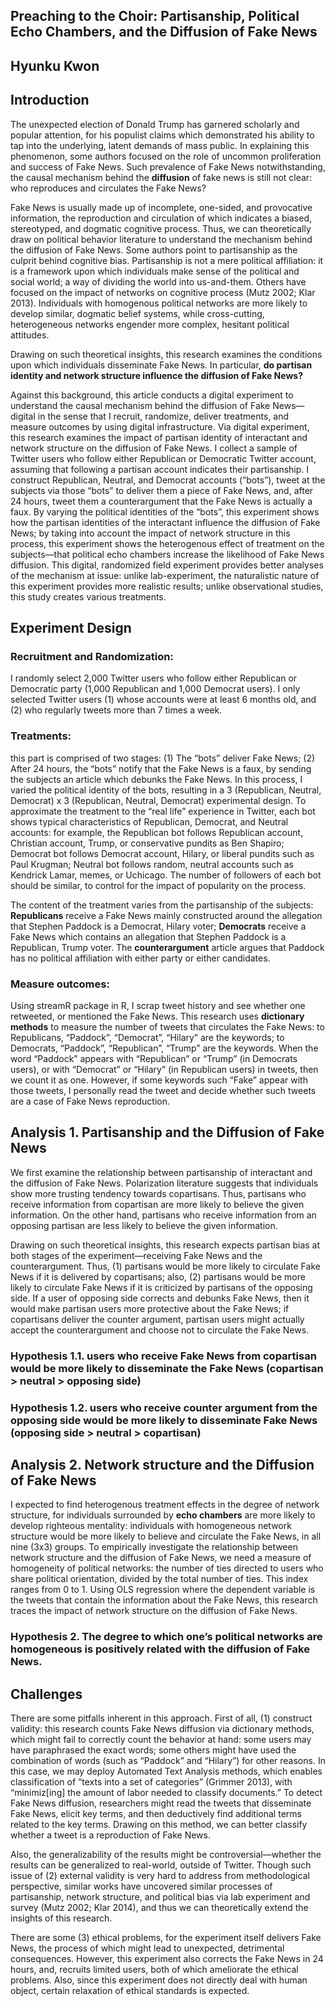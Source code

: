 Preaching to the Choir: Partisanship, Political Echo Chambers, and the Diffusion of Fake News
---------------------------------------------------------------------------------------------

Hyunku Kwon
-----------

Introduction
------------

The unexpected election of Donald Trump has garnered scholarly and
popular attention, for his populist claims which demonstrated his
ability to tap into the underlying, latent demands of mass public. In
explaining this phenomenon, some authors focused on the role of uncommon
proliferation and success of Fake News. Such prevalence of Fake News
notwithstanding, the causal mechanism behind the **diffusion** of fake
news is still not clear: who reproduces and circulates the Fake News?

Fake News is usually made up of incomplete, one-sided, and provocative
information, the reproduction and circulation of which indicates a
biased, stereotyped, and dogmatic cognitive process. Thus, we can
theoretically draw on political behavior literature to understand the
mechanism behind the diffusion of Fake News. Some authors point to
partisanship as the culprit behind cognitive bias. Partisanship is not a
mere political affiliation: it is a framework upon which individuals
make sense of the political and social world; a way of dividing the
world into us-and-them. Others have focused on the impact of networks on
cognitive process (Mutz 2002; Klar 2013). Individuals with homogenous
political networks are more likely to develop similar, dogmatic belief
systems, while cross-cutting, heterogeneous networks engender more
complex, hesitant political attitudes.

Drawing on such theoretical insights, this research examines the
conditions upon which individuals disseminate Fake News. In particular,
**do partisan identity and network structure influence the diffusion of
Fake News?**

Against this background, this article conducts a digital experiment to
understand the causal mechanism behind the diffusion of Fake
News—digital in the sense that I recruit, randomize, deliver treatments,
and measure outcomes by using digital infrastructure. Via digital
experiment, this research examines the impact of partisan identity of
interactant and network structure on the diffusion of Fake News. I
collect a sample of Twitter users who follow either Republican or
Democratic Twitter account, assuming that following a partisan account
indicates their partisanship. I construct Republican, Neutral, and
Democrat accounts (“bots”), tweet at the subjects via those “bots” to
deliver them a piece of Fake News, and, after 24 hours, tweet them a
counterargument that the Fake News is actually a faux. By varying the
political identities of the “bots”, this experiment shows how the
partisan identities of the interactant influence the diffusion of Fake
News; by taking into account the impact of network structure in this
process, this experiment shows the heterogenous effect of treatment on
the subjects—that political echo chambers increase the likelihood of
Fake News diffusion. This digital, randomized field experiment provides
better analyses of the mechanism at issue: unlike lab-experiment, the
naturalistic nature of this experiment provides more realistic results;
unlike observational studies, this study creates various treatments.

Experiment Design
-----------------

### Recruitment and Randomization:

I randomly select 2,000 Twitter users who follow either Republican or
Democratic party (1,000 Republican and 1,000 Democrat users). I only
selected Twitter users (1) whose accounts were at least 6 months old,
and (2) who regularly tweets more than 7 times a week.

### Treatments:

this part is comprised of two stages: (1) The “bots” deliver Fake News;
(2) After 24 hours, the “bots” notify that the Fake News is a faux, by
sending the subjects an article which debunks the Fake News. In this
process, I varied the political identity of the bots, resulting in a 3
(Republican, Neutral, Democrat) x 3 (Republican, Neutral, Democrat)
experimental design. To approximate the treatment to the “real life”
experience in Twitter, each bot shows typical characteristics of
Republican, Democrat, and Neutral accounts: for example, the Republican
bot follows Republican account, Christian account, Trump, or
conservative pundits as Ben Shapiro; Democrat bot follows Democrat
account, Hilary, or liberal pundits such as Paul Krugman; Neutral bot
follows random, neutral accounts such as Kendrick Lamar, memes, or
Uchicago. The number of followers of each bot should be similar, to
control for the impact of popularity on the process.

The content of the treatment varies from the partisanship of the
subjects: **Republicans** receive a Fake News mainly constructed around
the allegation that Stephen Paddock is a Democrat, Hilary voter;
**Democrats** receive a Fake News which contains an allegation that
Stephen Paddock is a Republican, Trump voter. The **counterargument**
article argues that Paddock has no political affiliation with either
party or either candidates.

### Measure outcomes:

Using streamR package in R, I scrap tweet history and see whether one
retweeted, or mentioned the Fake News. This research uses **dictionary
methods** to measure the number of tweets that circulates the Fake News:
to Republicans, “Paddock”, “Democrat”, “Hilary” are the keywords; to
Democrats, “Paddock”, “Republican”, “Trump” are the keywords. When the
word “Paddock” appears with “Republican” or “Trump” (in Democrats
users), or with “Democrat” or “Hilary” (in Republican users) in tweets,
then we count it as one. However, if some keywords such “Fake” appear
with those tweets, I personally read the tweet and decide whether such
tweets are a case of Fake News reproduction.

Analysis 1. Partisanship and the Diffusion of Fake News
-------------------------------------------------------

We first examine the relationship between partisanship of interactant
and the diffusion of Fake News. Polarization literature suggests that
individuals show more trusting tendency towards copartisans. Thus,
partisans who receive information from copartisan are more likely to
believe the given information. On the other hand, partisans who receive
information from an opposing partisan are less likely to believe the
given information.

Drawing on such theoretical insights, this research expects partisan
bias at both stages of the experiment—receiving Fake News and the
counterargument. Thus, (1) partisans would be more likely to circulate
Fake News if it is delivered by copartisans; also, (2) partisans would
be more likely to circulate Fake News if it is criticized by partisans
of the opposing side. If a user of opposing side corrects and debunks
Fake News, then it would make partisan users more protective about the
Fake News; if copartisans deliver the counter argument, partisan users
might actually accept the counterargument and choose not to circulate
the Fake News.

### Hypothesis 1.1. users who receive **Fake News** from **copartisan** would be more likely to disseminate the Fake News (copartisan &gt; neutral &gt; opposing side)

### Hypothesis 1.2. users who receive **counter argument** from **the opposing side** would be more likely to disseminate Fake News (opposing side &gt; neutral &gt; copartisan)

Analysis 2. Network structure and the Diffusion of Fake News
------------------------------------------------------------

I expected to find heterogenous treatment effects in the degree of
network structure, for individuals surrounded by **echo chambers** are
more likely to develop righteous mentality: individuals with homogeneous
network structure would be more likely to believe and circulate the Fake
News, in all nine (3x3) groups. To empirically investigate the
relationship between network structure and the diffusion of Fake News,
we need a measure of homogeneity of political networks: the number of
ties directed to users who share political orientation, divided by the
total number of ties. This index ranges from 0 to 1. Using OLS
regression where the dependent variable is the tweets that contain the
information about the Fake News, this research traces the impact of
network structure on the diffusion of Fake News.

### Hypothesis 2. The degree to which one’s political networks are homogeneous is positively related with the diffusion of Fake News.

Challenges
----------

There are some pitfalls inherent in this approach. First of all, (1)
construct validity: this research counts Fake News diffusion via
dictionary methods, which might fail to correctly count the behavior at
hand: some users may have paraphrased the exact words; some others might
have used the combination of words (such as “Paddock” and “Hilary”) for
other reasons. In this case, we may deploy Automated Text Analysis
methods, which enables classification of “texts into a set of
categories” (Grimmer 2013), with “minimiz\[ing\] the amount of labor
needed to classify documents.” To detect Fake News diffusion,
researchers might read the tweets that disseminate Fake News, elicit key
terms, and then deductively find additional terms related to the key
terms. Drawing on this method, we can better classify whether a tweet is
a reproduction of Fake News.

Also, the generalizability of the results might be controversial—whether
the results can be generalized to real-world, outside of Twitter. Though
such issue of (2) external validity is very hard to address from
methodological perspective, similar works have uncovered similar
processes of partisanship, network structure, and political bias via lab
experiment and survey (Mutz 2002; Klar 2014), and thus we can
theoretically extend the insights of this research.

There are some (3) ethical problems, for the experiment itself delivers
Fake News, the process of which might lead to unexpected, detrimental
consequences. However, this experiment also corrects the Fake News in 24
hours, and, recruits limited users, both of which ameliorate the ethical
problems. Also, since this experiment does not directly deal with human
object, certain relaxation of ethical standards is expected.
